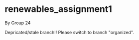 # renewables_assignment1
By Group 24


Depricated/stale branch!!
Please switch to branch "organized".
